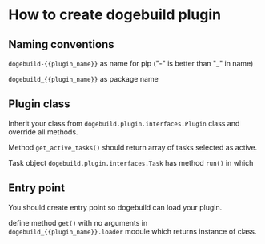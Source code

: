 How to create dogebuild plugin
=====

## Naming conventions

`dogebuild-{{plugin_name}}` as name for pip ("-" is better than "_" in name)

`dogebuild_{{plugin_name}}` as package name


## Plugin class

Inherit your class from `dogebuild.plugin.interfaces.Plugin` class and override all methods.

Method `get_active_tasks()` should return array of tasks selected as active.
 
Task object `dogebuild.plugin.interfaces.Task` has method `run()` in which 



## Entry point

You should create entry point so dogebuild can load your plugin. 

define method `get()` with no arguments in `dogebuild_{{plugin_name}}.loader` module which returns instance of class.    


